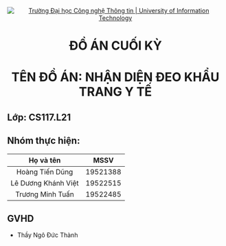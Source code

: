 <!-- Banner -->
<p align="center">
  <a href="https://www.uit.edu.vn/" title="Trường Đại học Công nghệ Thông tin" style="border: none;">
    <img src="https://i.imgur.com/WmMnSRt.png" alt="Trường Đại học Công nghệ Thông tin | University of Information Technology">
  </a>
</p>
<!-- Title -->
<h1 align="center"><b>ĐỒ ÁN CUỐI KỲ</b></h1>
<h1 align="center"><b>TÊN ĐỒ ÁN: NHẬN DIỆN ĐEO KHẨU TRANG Y TẾ </b></h1>

## **Lớp:** CS117.L21

## Nhóm thực hiện: 
|   Họ và tên  |  MSSV      |
|  :---------: |  :-------: |    
|Hoàng Tiến Dũng | 19521388   |
|Lê Dương Khánh Việt| 19522515|
|Trương Minh Tuấn|19522485|

## GVHD
* Thầy Ngô Đức Thành
